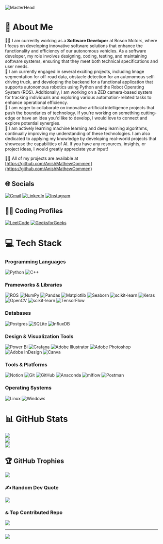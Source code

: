 ![MasterHead](https://www.foxigen.com/wp-content/uploads/2019/06/software-development-banner.jpg)

# 💫 About Me
👨‍💻 I am currently working as a **Software Developer**  at Boson Motors, where I focus on developing innovative software solutions that enhance the functionality and efficiency of our autonomous vehicles. As a software developer, my role involves designing, coding, testing, and maintaining software systems, ensuring that they meet both technical specifications and user needs.<br>🔭 I am currently engaged in several exciting projects, including Image segmentation for off-road data, obstacle detection for an autonomous self-driving truck, and developing the backend for a functional application that supports autonomous robotics using Python and the Robot Operating System (ROS). Additionally, I am working on a ZED camera-based system for tracking individuals and exploring various automation-related tasks to enhance operational efficiency.<br>🤝 I am eager to collaborate on innovative artificial intelligence projects that push the boundaries of technology. If you're working on something cutting-edge or have an idea you'd like to develop, I would love to connect and explore potential synergies.<br>🌱 I am actively learning machine learning and deep learning algorithms, continually improving my understanding of these technologies. I am also dedicated to applying my knowledge by developing real-world projects that showcase the capabilities of AI. If you have any resources, insights, or project ideas, I would greatly appreciate your input!

👨‍💻 All of my projects are available at [https://github.com/AnishMathewOommen](https://github.com/AnishMathewOommen)


## 🌐 Socials
[![Gmail](https://img.shields.io/badge/Gmail-D14836?logo=gmail&logoColor=white)](mailto:codeswithanish@gmail.com) [![LinkedIn](https://img.shields.io/badge/LinkedIn-%230077B5.svg?logo=linkedin&logoColor=white)](https://linkedin.com/in/anish-mathew-oommen-p-08312b1b9/) [![Instagram](https://img.shields.io/badge/Instagram-%23E4405F.svg?logo=Instagram&logoColor=white)](https://instagram.com/anish_mathew_oommen)

## 👨‍💻 Coding Profiles
[![LeetCode](https://img.shields.io/badge/LeetCode-%23FFA116.svg?logo=leetcode&logoColor=white)](https://leetcode.com/u/codeswithanish/) [![GeeksforGeeks](https://img.shields.io/badge/GeeksforGeeks-%2300C853.svg?logo=geeksforgeeks&logoColor=white)](https://www.geeksforgeeks.org/user/anishmathewoommen/)



# 💻 Tech Stack
### Programming Languages
![Python](https://img.shields.io/badge/python-3670A0?style=for-the-badge&logo=python&logoColor=ffdd54) ![C++](https://img.shields.io/badge/c++-%2300599C.svg?style=for-the-badge&logo=c%2B%2B&logoColor=white)

### Frameworks & Libraries
![ROS](https://img.shields.io/badge/ros-%230A0FF9.svg?style=for-the-badge&logo=ros&logoColor=white) 
![NumPy](https://img.shields.io/badge/numpy-%23013243.svg?style=for-the-badge&logo=numpy&logoColor=white) ![Pandas](https://img.shields.io/badge/pandas-%23150458.svg?style=for-the-badge&logo=pandas&logoColor=white)
![Matplotlib](https://img.shields.io/badge/Matplotlib-%23ffffff.svg?style=for-the-badge&logo=Matplotlib&logoColor=black)
![Seaborn](https://img.shields.io/badge/Seaborn-%230C55A5.svg?style=for-the-badge&logo=seaborn&logoColor=white)
![scikit-learn](https://img.shields.io/badge/scikit--learn-%23F7931E.svg?style=for-the-badge&logo=scikit-learn&logoColor=white)
![Keras](https://img.shields.io/badge/Keras-%23D00000.svg?style=for-the-badge&logo=Keras&logoColor=white)  ![OpenCV](https://img.shields.io/badge/OpenCV-%23FF6C37.svg?style=for-the-badge&logo=opencv&logoColor=white) ![scikit-learn](https://img.shields.io/badge/scikit--learn-%23F7931E.svg?style=for-the-badge&logo=scikit-learn&logoColor=white) ![TensorFlow](https://img.shields.io/badge/TensorFlow-%23FF6F00.svg?style=for-the-badge&logo=TensorFlow&logoColor=white)

### Databases
![Postgres](https://img.shields.io/badge/postgres-%23316192.svg?style=for-the-badge&logo=postgresql&logoColor=white) ![SQLite](https://img.shields.io/badge/sqlite-%2307405e.svg?style=for-the-badge&logo=sqlite&logoColor=white) ![InfluxDB](https://img.shields.io/badge/InfluxDB-22ADF6?style=for-the-badge&logo=InfluxDB&logoColor=white)

### Design & Visualization Tools
![Power Bi](https://img.shields.io/badge/power_bi-F2C811?style=for-the-badge&logo=powerbi&logoColor=black) ![Grafana](https://img.shields.io/badge/grafana-%23F46800.svg?style=for-the-badge&logo=grafana&logoColor=white)
![Adobe Illustrator](https://img.shields.io/badge/adobe%20illustrator-%23FF9A00.svg?style=for-the-badge&logo=adobe%20illustrator&logoColor=white) ![Adobe Photoshop](https://img.shields.io/badge/adobe%20photoshop-%2331A8FF.svg?style=for-the-badge&logo=adobe%20photoshop&logoColor=white) ![Adobe InDesign](https://img.shields.io/badge/Adobe%20InDesign-49021F?style=for-the-badge&logo=adobeindesign&logoColor=FF3366) ![Canva](https://img.shields.io/badge/Canva-%2300C4CC.svg?style=for-the-badge&logo=Canva&logoColor=white) 

### Tools & Platforms
![Notion](https://img.shields.io/badge/Notion-%23000000.svg?style=for-the-badge&logo=notion&logoColor=white) ![Git](https://img.shields.io/badge/git-%23F05033.svg?style=for-the-badge&logo=git&logoColor=white) ![GitHub](https://img.shields.io/badge/github-%23121011.svg?style=for-the-badge&logo=github&logoColor=white) ![Anaconda](https://img.shields.io/badge/Anaconda-%2344A833.svg?style=for-the-badge&logo=anaconda&logoColor=white) ![mlflow](https://img.shields.io/badge/mlflow-%23d9ead3.svg?style=for-the-badge&logo=numpy&logoColor=blue) ![Postman](https://img.shields.io/badge/Postman-FF6C37?style=for-the-badge&logo=postman&logoColor=white)

### Operating Systems
![Linux](https://img.shields.io/badge/Linux-FCC624?style=for-the-badge&logo=linux&logoColor=black) ![Windows](https://img.shields.io/badge/Windows-0078D6?style=for-the-badge&logo=windows&logoColor=white)

# 📊 GitHub Stats
![](https://github-readme-stats.vercel.app/api?username=AnishMathewOommen&theme=dark&hide_border=false&include_all_commits=true&count_private=true)<br/>
![](https://github-readme-streak-stats.herokuapp.com/?user=AnishMathewOommen&theme=dark&hide_border=false)<br/>
![](https://github-readme-stats.vercel.app/api/top-langs/?username=AnishMathewOommen&theme=dark&hide_border=false&include_all_commits=true&count_private=true&layout=compact)

## 🏆 GitHub Trophies
![](https://github-profile-trophy.vercel.app/?username=AnishMathewOommen&theme=onedark&no-frame=false&no-bg=false&margin-w=4)

### ✍️ Random Dev Quote
![](https://quotes-github-readme.vercel.app/api?type=horizontal&theme=gruvbox)


### 🔝 Top Contributed Repo
![](https://github-contributor-stats.vercel.app/api?username=AnishMathewOommen&limit=5&theme=dark&combine_all_yearly_contributions=true)

---
[![](https://visitcount.itsvg.in/api?id=AnishMathewOommen&icon=4&color=1)](https://visitcount.itsvg.in)


